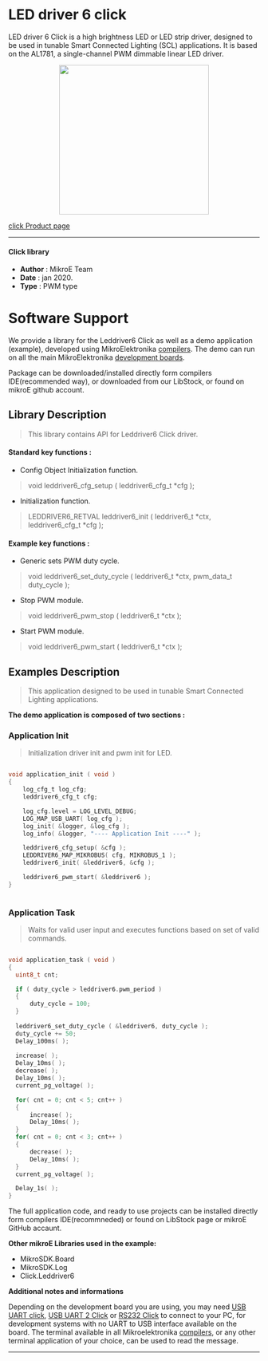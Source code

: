 
# LED driver 6 click

LED driver 6 Click is a high brightness LED or LED strip driver, designed to be used in tunable Smart Connected Lighting (SCL) applications. It is based on the AL1781, a single-channel PWM dimmable linear LED driver.

<p align="center">
  <img src="https://download.mikroe.com/images/click_for_ide/leddriver6_click.png" height=300px>
</p>

[click Product page](<https://www.mikroe.com/led-driver-6-click>)

---


#### Click library 

- **Author**        : MikroE Team
- **Date**          : jan 2020.
- **Type**          : PWM type


# Software Support

We provide a library for the Leddriver6 Click 
as well as a demo application (example), developed using MikroElektronika 
[compilers](https://shop.mikroe.com/compilers). 
The demo can run on all the main MikroElektronika [development boards](https://shop.mikroe.com/development-boards).

Package can be downloaded/installed directly form compilers IDE(recommended way), or downloaded from our LibStock, or found on mikroE github account. 

## Library Description

> This library contains API for Leddriver6 Click driver.

#### Standard key functions :

- Config Object Initialization function.
> void leddriver6_cfg_setup ( leddriver6_cfg_t *cfg ); 
 
- Initialization function.
> LEDDRIVER6_RETVAL leddriver6_init ( leddriver6_t *ctx, leddriver6_cfg_t *cfg );


#### Example key functions :

- Generic sets PWM duty cycle.
> void leddriver6_set_duty_cycle ( leddriver6_t *ctx, pwm_data_t duty_cycle );
 
- Stop PWM module.
> void leddriver6_pwm_stop ( leddriver6_t *ctx );

- Start PWM module.
> void leddriver6_pwm_start ( leddriver6_t *ctx );

## Examples Description
 
> This application designed to be used in tunable Smart Connected Lighting applications. 

**The demo application is composed of two sections :**

### Application Init 

> Initialization driver init and pwm init for LED. 

```c

void application_init ( void )
{
    log_cfg_t log_cfg;
    leddriver6_cfg_t cfg;

    log_cfg.level = LOG_LEVEL_DEBUG;
    LOG_MAP_USB_UART( log_cfg );
    log_init( &logger, &log_cfg );
    log_info( &logger, "---- Application Init ----" );

    leddriver6_cfg_setup( &cfg );
    LEDDRIVER6_MAP_MIKROBUS( cfg, MIKROBUS_1 );
    leddriver6_init( &leddriver6, &cfg );

    leddriver6_pwm_start( &leddriver6 );
}
  
```

### Application Task

> Waits for valid user input and executes functions based on set of valid commands. 

```c

void application_task ( void )
{
  uint8_t cnt;

  if ( duty_cycle > leddriver6.pwm_period )
  {
      duty_cycle = 100;
  }
  
  leddriver6_set_duty_cycle ( &leddriver6, duty_cycle );
  duty_cycle += 50;
  Delay_100ms( );
  
  increase( );
  Delay_10ms( );
  decrease( );
  Delay_10ms( );
  current_pg_voltage( );

  for( cnt = 0; cnt < 5; cnt++ )
  {
      increase( );
      Delay_10ms( );
  }
  for( cnt = 0; cnt < 3; cnt++ )
  {
      decrease( );
      Delay_10ms( );
  }
  current_pg_voltage( );

  Delay_1s( );
}  

```


The full application code, and ready to use projects can be  installed directly form compilers IDE(recommneded) or found on LibStock page or mikroE GitHub accaunt.

**Other mikroE Libraries used in the example:** 

- MikroSDK.Board
- MikroSDK.Log
- Click.Leddriver6

**Additional notes and informations**

Depending on the development board you are using, you may need 
[USB UART click](https://shop.mikroe.com/usb-uart-click), 
[USB UART 2 Click](https://shop.mikroe.com/usb-uart-2-click) or 
[RS232 Click](https://shop.mikroe.com/rs232-click) to connect to your PC, for 
development systems with no UART to USB interface available on the board. The 
terminal available in all Mikroelektronika 
[compilers](https://shop.mikroe.com/compilers), or any other terminal application 
of your choice, can be used to read the message.



---
